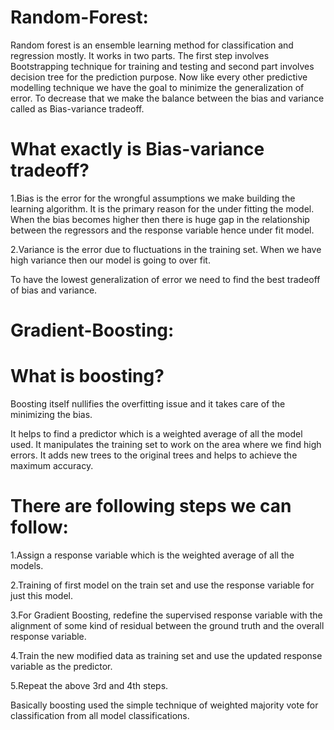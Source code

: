 # Random-Forest:
Random forest is an ensemble learning method for classification and regression mostly. It works in two parts. The first step involves Bootstrapping technique for training and testing and second part involves decision tree for the prediction purpose. Now like every other predictive modelling technique we have the goal to minimize the generalization of error. To decrease that we make the balance between the bias and variance called as Bias-variance tradeoff.

# What exactly is Bias-variance tradeoff?
1.Bias is the error for the wrongful assumptions we make building the learning algorithm. It is the primary reason for the under fitting the model. When the bias becomes higher then there is huge gap in the relationship between the regressors and the response variable hence under fit model. 

2.Variance is the error due to fluctuations in the training set. When we have high variance then our model is going to over fit.



To have the lowest generalization of error we need to find the best tradeoff of bias and variance.
# Gradient-Boosting:

# What is boosting?
Boosting itself nullifies the overfitting issue and it takes care of the minimizing the bias.

It helps to find a predictor which is a weighted average of all the model used. It manipulates the training set to work on the area where we find high errors. It adds new trees to the original trees and helps to achieve the maximum accuracy.

# There are following steps we can follow:
1.Assign a response variable which is the weighted average of all the models.

2.Training of first model on the train set and use the response variable for just this model.

3.For Gradient Boosting, redefine the supervised response variable with the alignment of some kind of residual between the ground truth and   the overall response variable.

4.Train the new modified data as training set and use the updated response variable as the predictor.

5.Repeat the above 3rd and 4th steps.

Basically boosting used the simple technique of weighted majority vote for classification from all model classifications.
